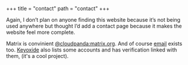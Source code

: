 +++
title = "contact"
path = "contact"
+++

Again, I don’t plan on anyone finding this website because it’s not being used anywhere but thought I’d add a contact page because it makes the website feel more complete.

Matrix is convinient [@cloudpanda:matrix.org](https://matrix.to/#/@cloudpanda:matrix.org). And of course [email](mailto:cloudpanda1@proton.me) exists too. [Keyoxide](https://keyoxide.org/e26a0672489d142a717d7f90d6c8c6e046932ab3) also lists some accounts and has verification linked with them, (it's a cool project). 